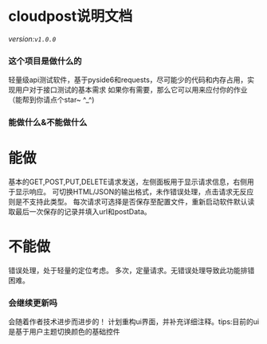 # cloudpost说明文档
*version:`v1.0.0`*

### 这个项目是做什么的
轻量级api测试软件，基于pyside6和requests，尽可能少的代码和内存占用，实现用户对于接口测试的基本需求
如果你有需要，那么它可以用来应付你的作业（能帮到你请点个star~ ^_^)

### 能做什么&不能做什么
# 能做
基本的GET,POST,PUT,DELETE请求发送，左侧面板用于显示请求信息，右侧用于显示响应。
可切换HTML/JSON的输出格式，未作错误处理，点击请求无反应则是不支持此类型。
每次请求可选择是否保存至配置文件，重新启动软件默认读取最后一次保存的记录并填入url和postData。

# 不能做
错误处理，处于轻量的定位考虑。
多次，定量请求。无错误处理导致此功能排错困难。

### 会继续更新吗
会随着作者技术进步而进步的！
计划重构ui界面，并补充详细注释。tips:目前的ui是基于用户主题切换颜色的基础控件
